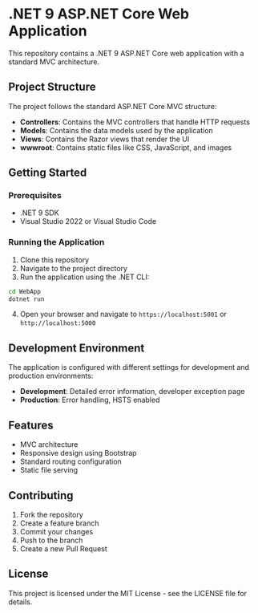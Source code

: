 # .NET 9 ASP.NET Core Web Application

This repository contains a .NET 9 ASP.NET Core web application with a standard MVC architecture.

## Project Structure

The project follows the standard ASP.NET Core MVC structure:

- **Controllers**: Contains the MVC controllers that handle HTTP requests
- **Models**: Contains the data models used by the application
- **Views**: Contains the Razor views that render the UI
- **wwwroot**: Contains static files like CSS, JavaScript, and images

## Getting Started

### Prerequisites

- .NET 9 SDK
- Visual Studio 2022 or Visual Studio Code

### Running the Application

1. Clone this repository
2. Navigate to the project directory
3. Run the application using the .NET CLI:

```bash
cd WebApp
dotnet run
```

4. Open your browser and navigate to `https://localhost:5001` or `http://localhost:5000`

## Development Environment

The application is configured with different settings for development and production environments:

- **Development**: Detailed error information, developer exception page
- **Production**: Error handling, HSTS enabled

## Features

- MVC architecture
- Responsive design using Bootstrap
- Standard routing configuration
- Static file serving

## Contributing

1. Fork the repository
2. Create a feature branch
3. Commit your changes
4. Push to the branch
5. Create a new Pull Request

## License

This project is licensed under the MIT License - see the LICENSE file for details.

